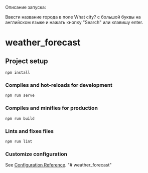 Описание запуска: 

Ввести название города в поле What city? с большой буквы
 на английском языке и нажать кнопку "Search" или клавишу enter. 


# weather_forecast

## Project setup
```
npm install
```

### Compiles and hot-reloads for development
```
npm run serve
```

### Compiles and minifies for production
```
npm run build
```

### Lints and fixes files
```
npm run lint
```

### Customize configuration
See [Configuration Reference](https://cli.vuejs.org/config/).
"# weather_forecast" 
